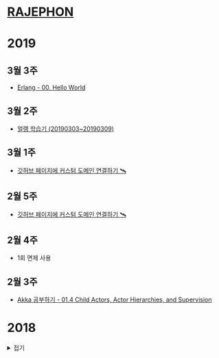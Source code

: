 # [RAJEPHON](https://blog.rajephon.dev)

# 2019

## 3월 3주

- [Erlang - 00. Hello World](https://blog.rajephon.dev/2019/03/13/erlang-00-hello-world/)

## 3월 2주

- [얼랭 학습기 (20190303~20190309)](https://blog.rajephon.dev/2019/03/09/erlang-learned-20190303-20190309/)

## 3월 1주

- [깃허브 페이지에 커스텀 도메인 연결하기 🛰](https://blog.rajephon.dev/2019/03/01/github-custom-domain-with-cloudflare/)

## 2월 5주

- [깃허브 페이지에 커스텀 도메인 연결하기 🛰](https://blog.rajephon.dev/2019/03/01/github-custom-domain-with-cloudflare/)

## 2월 4주

- 1회 면제 사용

## 2월 3주

- [Akka 공부하기 - 01.4 Child Actors, Actor Hierarchies, and Supervision](https://blog.rajephon.dev/2019/02/17/akka-04/)

# 2018
<details>
<summary> 접기 </summary>

## 12월 2주

- [Akka 공부하기 - 01.3 Props와 and IActorRef](https://blog.rajephon.dev/2018/12/14/akka-03/)

## 12월 1주

- [Akka 공부하기 - 01.2 메세지 정의 및 핸들링](https://blog.rajephon.dev/2018/12/08/akka-02/)

## 11월 5주

- [Akka 공부하기 - 01.액터(Actors)와 액터시스템(ActorSystem)](https://blog.rajephon.dev/2018/12/02/akka-01/)

## 11월 4주

- [Akka 공부하기 - 00.액터 모델이란?](https://blog.rajephon.dev/2018/11/25/akka-00/)

## 11월 3주

- 벌금

## 11월 2주

- [OpenWrt 패키지 빌드 환경 세팅하기](https://blog.rajephon.dev/2018/11/09/build-openwrt-00/)

## 11월 1주

- 1회 면제 사용

## 10월 4주

- [Unity - 선 샤프트(Sun shafts) / 볼류메트릭 라이팅(Volumetric Lighting) 효과 이용하기](https://blog.rajephon.dev/2018/10/28/unity-using-sun-shafts/)

## 10월 3주

- [Amazon Linux AMI에서 midi를 mp3, ogg로 변환하기](https://blog.rajephon.dev/2018/10/19/convert-midi-to-mp3-ogg-on-aws-linux/)

## 10월 2주

- [프로그래머스 문제풀이 고득점 Kit 해시 - 베스트앨범](https://blog.rajephon.dev/2018/10/14/programmers-solution-hash-best-album/)
- [프로그래머스 문제풀이 level3 - 야근 지수](https://blog.rajephon.dev/2018/10/14/programmers-solution-level3-no-overtime/)
- [error: no matching function for call to ‘regex_replace(std::string&, std::regex&, const char [1])’](https://blog.rajephon.dev/2018/10/13/no-matching-function-for-call-to-regex_replace/)


## 10월 1주

- [아마존 SES 세팅부터 Node.js 활용 메일 전송까지](https://blog.rajephon.dev/2018/10/06/Amazon-SES-Setup-00/)

</details>
